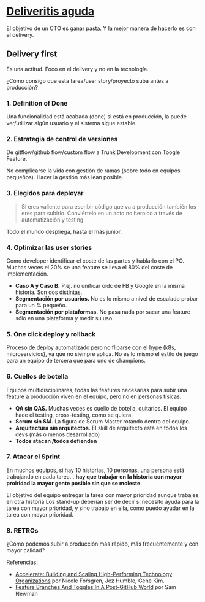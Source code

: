 # [Deliveritis aguda](https://www.youtube.com/watch?v=vGCowJY5QCQ)

El objetivo de un CTO es ganar pasta. Y la mejor manera de hacerlo es con el delivery.

## Delivery first

Es una actitud. Foco en el delivery y no en la tecnología.

¿Cómo consigo que esta tarea/user story/proyecto suba antes a producción?

### 1. Definition of Done

Una funcionalidad está acabada (done) si está en producción, la puede ver/utilizar algún usuario y el sistema sigue estable.

### 2. Estrategia de control de versiones

De gitflow/github flow/custom flow a Trunk Development con Toogle Feature.

No complicarse la vida con gestión de ramas (sobre todo en equipos pequeños). Hacer la gestión más lean posible.

### 3. Elegidos para deployar

>Si eres valiente para escribir código que va a producción también los eres para subirlo. Conviértelo en un acto no heroico a través de automatización y testing.

Todo el mundo despliega, hasta el más junior.

### 4. Optimizar las user stories

Como developer identificar el coste de las partes y hablarlo con el PO. Muchas veces el 20% se una feature se lleva el 80% del coste de implementación.

- **Caso A y Caso B.** P.ej. no unificar oidc de FB y Google en la misma historia. Son dos distintas.
- **Segmentación por usuarios.** No es lo mismo a nivel de escalado probar para un % pequeño.
- **Segmentación por plataformas.** No pasa nada por sacar una feature sólo en una plataforma y medir su uso.

### 5. One click deploy y rollback

Proceso de deploy automatizado pero no fliparse con el hype (k8s, microservicios), ya que no siempre aplica. No es lo mismo el estilo de juego para un equipo de tercera que para uno de champions.

### 6. Cuellos de botella

Equipos multidisciplinares, todas las features necesarias para subir una feature a producción viven en el equipo, pero no en personas físicas.

- **QA sin QAS.** Muchas veces es cuello de botella, quitarlos. El equipo hace el testing, cross-testing, como se quiera.
- **Scrum sin SM.** La figura de Scrum Master rotando dentro del equipo.
- **Arquitectura sin arquitectos.** El skill de arquitecto está en todos los devs (más o menos desarrollado)
- **Todos atacan /todos defienden**

### 7. Atacar el Sprint

En muchos equipos, si hay 10 historias, 10 personas, una persona está trabajando en cada tarea... **hay que trabajar en la historia con mayor proiridad la mayor gente posible sin que se moleste.**

El objetivo del equipo entregar la tarea con mayor prioridad aunque trabajes en otra historia Los stand-up deberían ser de decir si necesito ayuda para la tarea con mayor prioridad, y sino trabajo en ella, como puedo ayudar en la tarea con mayor prioridad.

### 8. RETROs

¿Como podemos subir a producción más rápido, más frecuentemente y con mayor calidad?

Referencias:

- [Accelerate: Building and Scaling High-Performing Technology Organizations](https://www.goodreads.com/book/show/35747076-accelerate) por Nicole Forsgren, Jez Humble, Gene Kim.
- [Feature Branches And Toggles In A Post-GitHub World](https://samnewman.io/talks/branching-and-feature-toggles/) por Sam Newman